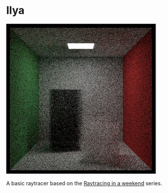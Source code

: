 # Ilya

![](img/ilya.png)

A basic raytracer based on the [Raytracing in a weekend](https://raytracing.github.io/) series.